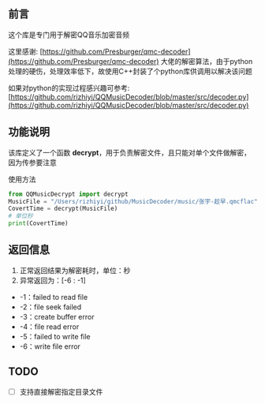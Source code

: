 ## 前言

这个库是专门用于解密QQ音乐加密音频

这里感谢: [https://github.com/Presburger/qmc-decoder](https://github.com/Presburger/qmc-decoder) 大佬的解密算法，由于python处理的硬伤，处理效率低下，故使用C++封装了个python库供调用以解决该问题

如果对python的实现过程感兴趣可参考: [https://github.com/rizhiyi/QQMusicDecoder/blob/master/src/decoder.py](https://github.com/rizhiyi/QQMusicDecoder/blob/master/src/decoder.py)

## 功能说明

该库定义了一个函数 **decrypt**，用于负责解密文件，且只能对单个文件做解密，因为传参要注意

使用方法

```python
from QQMusicDecrypt import decrypt
MusicFile = "/Users/rizhiyi/github/MusicDecoder/music/张宇-趁早.qmcflac"
CovertTime = decrypt(MusicFile)
# 单位秒
print(CovertTime)
```

## 返回信息

1. 正常返回结果为解密耗时，单位：秒
2. 异常返回为：[-6 : -1]

- -1：failed to read file
- -2：file seek failed
- -3：create buffer error
- -4：file read error
- -5：failed to write file
- -6：write file error

## TODO

- [ ] 支持直接解密指定目录文件

